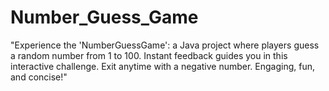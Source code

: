 # Number_Guess_Game
"Experience the 'NumberGuessGame': a Java project where players guess a random number from 1 to 100. Instant feedback guides you in this interactive challenge. Exit anytime with a negative number. Engaging, fun, and concise!"
